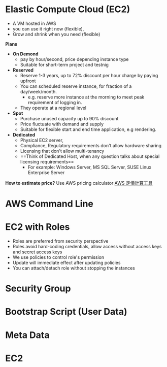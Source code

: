 # Elastic Compute Cloud (EC2)
- A VM hosted in AWS
- you can use it right now (flexible), 
- Grow and shrink when you need (flexible)

**Plans**
- **On Demond**
	- pay by hour/second, price depending instance type
	- Suitable for short-term project and testnig
- **Reserved**
	- Reserve 1-3 years, up to 72% discount per hour charge by paying upfront
	- You can scheduled reserve instance, for fraction of a day/week/month.
		- e.g. reserve more instance at the morning to meet peak requirement of logging in.
	- They operate at a regional level
- **Spot**
	- Purchase unused capacity up to 90% discount
	- Price fluctuate with demand and supply
	- Suitable for flexible start and end time application, e.g rendering.
- **Dedicated**
	- Physical EC2 server, 
	- Compliance, Regulatory requirements don't allow hardware sharing
	- Licensing that don't allow multi-tenancy
	- ==Think of Dedicated Host, when any question talks about special licensing requirements==
		- For example: Windows Server, MS SQL Server, SUSE Linux Enterprise Server


**How to estimate price?**
Use AWS pricing calculator [AWS 定價計算工具](https://calculator.aws/#/)

# AWS Command Line


# EC2 with Roles
- Roles are preferred from security perspective
- Roles avoid hard-coding credentials, allow access without access keys and secret access keys
- We use policies to control role's permission
- Update will immediate effect after updating policies
- You can attach/detach role without stopping the instances

# Security Group

# Bootstrap Script (User Data)

# Meta Data

# EC2